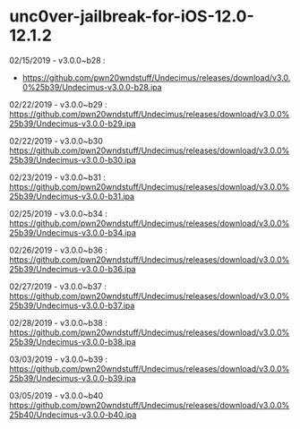 # unc0ver-jailbreak-for-iOS-12.0-12.1.2

02/15/2019 - v3.0.0~b28 : 
- https://github.com/pwn20wndstuff/Undecimus/releases/download/v3.0.0%25b39/Undecimus-v3.0.0-b28.ipa

02/22/2019 - v3.0.0~b29 :
https://github.com/pwn20wndstuff/Undecimus/releases/download/v3.0.0%25b39/Undecimus-v3.0.0-b29.ipa

02/22/2019 - v3.0.0~b30
https://github.com/pwn20wndstuff/Undecimus/releases/download/v3.0.0%25b39/Undecimus-v3.0.0-b30.ipa

02/23/2019 - v3.0.0~b31 :
https://github.com/pwn20wndstuff/Undecimus/releases/download/v3.0.0%25b39/Undecimus-v3.0.0-b31.ipa

02/25/2019 - v3.0.0~b34 :
https://github.com/pwn20wndstuff/Undecimus/releases/download/v3.0.0%25b39/Undecimus-v3.0.0-b34.ipa

02/26/2019 - v3.0.0~b36 :
https://github.com/pwn20wndstuff/Undecimus/releases/download/v3.0.0%25b39/Undecimus-v3.0.0-b36.ipa

02/27/2019 - v3.0.0~b37 :
https://github.com/pwn20wndstuff/Undecimus/releases/download/v3.0.0%25b39/Undecimus-v3.0.0-b37.ipa

02/28/2019 - v3.0.0~b38 :
https://github.com/pwn20wndstuff/Undecimus/releases/download/v3.0.0%25b39/Undecimus-v3.0.0-b38.ipa

03/03/2019 - v3.0.0~b39 :
https://github.com/pwn20wndstuff/Undecimus/releases/download/v3.0.0%25b39/Undecimus-v3.0.0-b39.ipa

03/05/2019 - v3.0.0~b40
https://github.com/pwn20wndstuff/Undecimus/releases/download/v3.0.0%25b40/Undecimus-v3.0.0-b40.ipa
